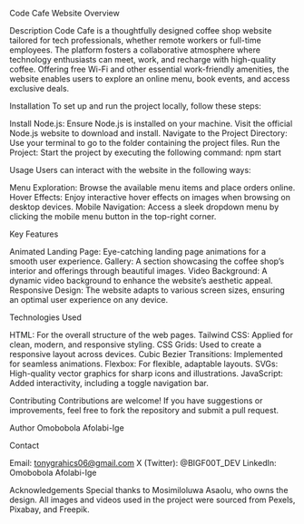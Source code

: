 Code Cafe Website Overview

Description
Code Cafe is a thoughtfully designed coffee shop website tailored for tech professionals, whether remote workers or full-time employees. The platform fosters a collaborative atmosphere where technology enthusiasts can meet, work, and recharge with high-quality coffee. Offering free Wi-Fi and other essential work-friendly amenities, the website enables users to explore an online menu, book events, and access exclusive deals.

Installation
To set up and run the project locally, follow these steps:

Install Node.js: Ensure Node.js is installed on your machine. Visit the official Node.js website to download and install.
Navigate to the Project Directory: Use your terminal to go to the folder containing the project files.
Run the Project: Start the project by executing the following command:
npm start


Usage
Users can interact with the website in the following ways:

Menu Exploration: Browse the available menu items and place orders online.
Hover Effects: Enjoy interactive hover effects on images when browsing on desktop devices.
Mobile Navigation: Access a sleek dropdown menu by clicking the mobile menu button in the top-right corner.

Key Features

Animated Landing Page: Eye-catching landing page animations for a smooth user experience.
Gallery: A section showcasing the coffee shop’s interior and offerings through beautiful images.
Video Background: A dynamic video background to enhance the website’s aesthetic appeal.
Responsive Design: The website adapts to various screen sizes, ensuring an optimal user experience on any device.

Technologies Used

HTML: For the overall structure of the web pages.
Tailwind CSS: Applied for clean, modern, and responsive styling.
CSS Grids: Used to create a responsive layout across devices.
Cubic Bezier Transitions: Implemented for seamless animations.
Flexbox: For flexible, adaptable layouts.
SVGs: High-quality vector graphics for sharp icons and illustrations.
JavaScript: Added interactivity, including a toggle navigation bar.

Contributing
Contributions are welcome! If you have suggestions or improvements, feel free to fork the repository and submit a pull request.

Author Omobobola Afolabi-Ige

Contact

Email: tonygrahics06@gmail.com
X (Twitter): @BIGF00T_DEV
LinkedIn: Omobobola Afolabi-Ige

Acknowledgements
Special thanks to Mosimiloluwa Asaolu, who owns the design.
All images and videos used in the project were sourced from Pexels, Pixabay, and Freepik.










